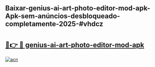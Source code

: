 ## Baixar-genius-ai-art-photo-editor-mod-apk-Apk-sem-anúncios-desbloqueado-completamente-2025-#vhdcz

# <h2><a href="https://ainizakaria.my?title=genius-ai-art-photo-editor-mod-apk&ref=22M">🔗👉 🔴 genius-ai-art-photo-editor-mod-apk</a></h2>

[![acn](https://github.com/user-attachments/assets/0f9c940e-d8b0-45ae-aac7-cd30a18b3e1c)](https://ainizakaria.my?title=genius-ai-art-photo-editor-mod-apk&ref=22M)

